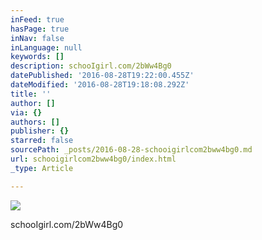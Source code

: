 ```yaml
---
inFeed: true
hasPage: true
inNav: false
inLanguage: null
keywords: []
description: schooIgirl.com/2bWw4Bg0
datePublished: '2016-08-28T19:22:00.455Z'
dateModified: '2016-08-28T19:18:08.292Z'
title: ''
author: []
via: {}
authors: []
publisher: {}
starred: false
sourcePath: _posts/2016-08-28-schooigirlcom2bww4bg0.md
url: schooigirlcom2bww4bg0/index.html
_type: Article

---
```

![](https://the-grid-user-content.s3-us-west-2.amazonaws.com/bc1aae20-679a-421f-b1a9-ca21bf45c13b.jpg)

schooIgirl.com/2bWw4Bg0